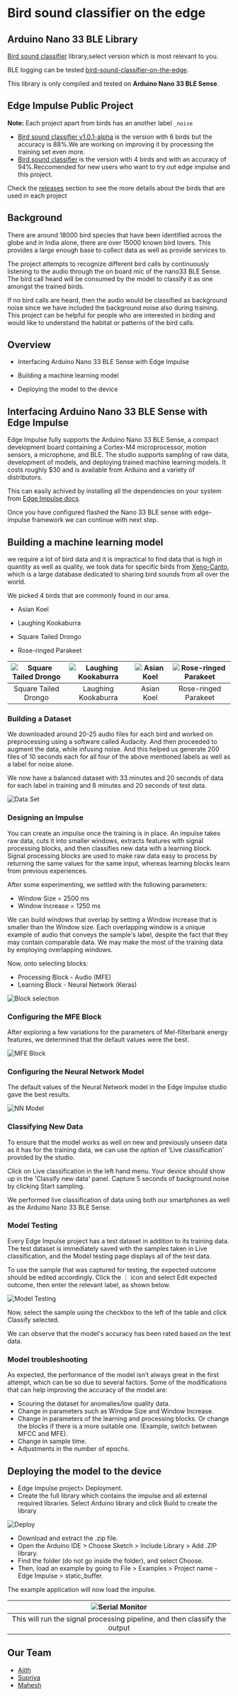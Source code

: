 # Bird sound classifier on the edge

## Arduino Nano 33 BLE Library

[Bird sound classifier](https://github.com/DocMonster7/bird-sound-classifier-on-the-edge/releases) library,select version which is most relevant to you.

BLE logging can be tested [bird-sound-classifier-on-the-edge](https://docmonster7.github.io/bird-sound-classifier-on-the-edge/).

This library is only compiled and tested on **Arduino Nano 33 BLE Sense**.

## Edge Impulse Public Project

**Note:** Each project apart from birds has an another label ```_noise```

* [Bird sound classifier v1.0.1-alpha][4] is the version with 6 birds but the accuracy is 88%.We are working on improving it by processing the training set even more.
* [Bird sound classifier][3] is the version with 4 birds and with an accuracy of 94%.Reccomended for new users who want to try out edge impulse and this project.

Check the [releases][5] section to see the more details about the birds that are used in each project

## Background

  There are around 18000 bird species that have been identified across the globe and in India alone, there are over 15000 known bird lovers. This provides a large enough base to collect data as well as provide services to.
  
  The project attempts to recognize different bird calls by continuously listening to the audio through the on board mic of the nano33 BLE Sense. The bird call heard will be consumed by the model to classify it as one amongst the trained birds.
  
  If no bird calls are heard, then the audio would be classified as background noise since we have included the background noise also during training. This project can be helpful for people who are interested in birding and would like to understand the habitat or patterns of the bird calls.

## Overview

* Interfacing Arduino Nano 33 BLE Sense with Edge Impulse

* Building a machine learning model

* Deploying the model to the device

## Interfacing Arduino Nano 33 BLE Sense with Edge Impulse

Edge Impulse fully supports the Arduino Nano 33 BLE Sense, a compact development board containing a Cortex-M4 microprocessor, motion sensors, a microphone, and BLE. The studio supports sampling of raw data, development of models, and deploying trained machine learning models. It costs roughly $30 and is available from Arduino and a variety of distributors.

This can easily achived by installing all the dependencies on your system from [Edge Impulse docs][1].

Once you have configured flashed the Nano 33 BLE sense with edge-impulse framework we can continue with next step.

## Building a machine learning model

we require a lot of bird data and it is impractical to find data that is high in quantity as well as quality, we took data for specific birds from  [Xeno-Canto][2], which is a large database dedicated to sharing bird sounds from all over the world.

We picked 4 birds that are commonly found in our area.

* Asian Koel

* Laughing Kookaburra

* Square Tailed Drongo

* Rose-ringed Parakeet

| ![Square Tailed Drongo][sqaure_tailed_drongo] | ![Laughing Kookaburra][laughing_kookaburra] | ![Asian Koel][asian_koel] | ![Rose-ringed Parakeet][rose_ringed_parakeet] |
|:--:|:--:|:--:|:--:|
| Square Tailed Drongo | Laughing Kookaburra | Asian Koel | Rose-ringed Parakeet |

### Building a Dataset

 We downloaded around 20-25 audio files for each bird and worked on preprocessing using a software called Audacity. And then proceeded to augment the data, while infusing noise. And this helped us generate 200 files of 10 seconds each for all four of the above mentioned labels as well as a label for noise alone.

We now have a balanced dataset with 33 minutes and 20 seconds of data for each label in training and 8 minutes and 20 seconds of test data.

![Data Set][ss1]

### Designing an Impulse

You can create an impulse once the training is in place. An impulse takes raw data, cuts it into smaller windows, extracts features with signal processing blocks, and then classifies new data with a learning block. Signal processing blocks are used to make raw data easy to process by returning the same values for the same input, whereas learning blocks learn from previous experiences.

After some experimenting, we settled with the following parameters:

* Window Size = 2500 ms
* Window Increase = 1250 ms

We can build windows that overlap by setting a Window increase that is smaller than the Window size. Each overlapping window is a unique example of audio that conveys the sample's label, despite the fact that they may contain comparable data. We may make the most of the training data by employing overlapping windows.

Now, onto selecting blocks:

* Processing Block - Audio (MFE)
* Learning Block - Neural Network (Keras)

![Block selection][ss2]

### Configuring the MFE Block

After exploring a few variations for the parameters of Mel-filterbank energy features, we determined that the default values were the best.

![MFE Block][ss3]

### Configuring the Neural Network Model

The default values of the Neural Network model in the Edge Impulse studio gave the best results.

![NN Model][ss4]

### Classifying New Data

To ensure that the model works as well on new and previously unseen data as it has for the training data, we can use the option of ‘Live classification’ provided by the studio.

Click on Live classification in the left hand menu. Your device should show up in the 'Classify new data' panel. Capture 5 seconds of background noise by clicking Start sampling.

We performed live classification of data using both our smartphones as well as the Arduino Nano 33 BLE Sense.

### Model Testing

Every Edge Impulse project has a test dataset in addition to its training data. The test dataset is immediately saved with the samples taken in Live classification, and the Model testing page displays all of the test data.

To use the sample that was captured for testing, the expected outcome should be edited accordingly. Click the ⋮ icon and select Edit expected outcome, then enter the relevant label, as shown below.

![Model Testing][ss5]

Now, select the sample using the checkbox to the left of the table and click Classify selected.

We can observe that the model's accuracy has been rated based on the test data.

### Model troubleshooting

As expected, the performance of the model isn’t always great in the first attempt, which can be so due to several factors. Some of the modifications that can help improving the accuracy of the model are:

* Scouring the dataset for anomalies/low quality data.
* Change in parameters such as Window Size and Window Increase.
* Change in parameters of the learning and processing blocks. Or change the blocks if there is a more suitable one. (Example, switch between MFCC and MFE).
* Change in sample time.
* Adjustments in the number of epochs.

## Deploying the model to the device

* Edge Impulse project> Deployment.
* Create the full library which contains the impulse and all external required libraries. Select Arduino library and click Build to create the library

![Deploy][ss6]

* Download and extract the .zip file.
* Open the Arduino IDE > Choose Sketch > Include Library > Add .ZIP library.
* Find the folder (do not go inside the folder), and select Choose.
* Then, load an example by going to File > Examples > Project name - Edge Impulse > static_buffer.

The example application will now load the impulse.

| ![Serial Monitor][ss8] |
|:--:|
| This will run the signal processing pipeline, and then classify the output|

## Our Team

* [Ajith][ajith]
* [Supriya][supriya]
* [Mahesh][mahesh]

[1]: https://docs.edgeimpulse.com/docs/arduino-nano-33-ble-sense
[2]: https://www.xeno-canto.org/
[3]: https://studio.edgeimpulse.com/public/32096/latest
[4]: https://studio.edgeimpulse.com/public/38607/latest
[5]: https://github.com/DocMonster7/bird-sound-classifier-on-the-edge/releases

[ajith]: https://github.com/ajithkjajith
[supriya]: https://github.com/SupriyaNickam
[mahesh]: https://github.com/EmbeddedMahesh2810

[ss1]: img/ss1.png
[ss2]: img/ss2.png
[ss3]: img/ss3.png
[ss4]: img/ss4.png
[ss5]: img/ss5.png
[ss6]: img/ss6.png
[ss7]: img/ss7.png
[ss8]: img/ss8.png

[asian_koel]: img/Asian_koel.jpg
[laughing_kookaburra]: img/Laughing_kookaburra_dec08_02.jpg
[rose_ringed_parakeet]: img/Rose-ringed_parakeet_(Psittacula_krameri_borealis)_male_Jaipur_2.jpg
[sqaure_tailed_drongo]: img/Square-tailed_Drongo_(Dicrurus_ludwigii).jpg
